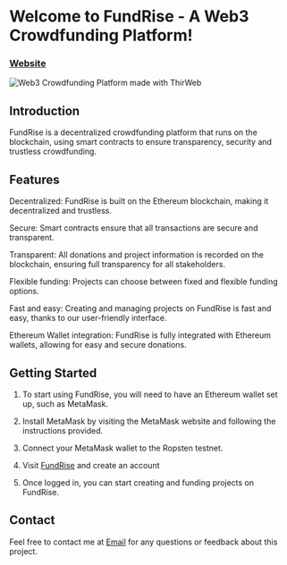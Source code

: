# Welcome to FundRise - A Web3 Crowdfunding Platform!

### [Website](https://gilded-douhua-6d8b6e.netlify.app/)

![Web3 Crowdfunding Platform made with ThirWeb](https://user-images.githubusercontent.com/88309940/211824193-854878e1-0830-4325-9411-429e83e22a1f.png)

## Introduction
FundRise is a decentralized crowdfunding platform that runs on the blockchain, using smart contracts to ensure transparency, security and trustless crowdfunding.

## Features

Decentralized: FundRise is built on the Ethereum blockchain, making it decentralized and trustless.

Secure: Smart contracts ensure that all transactions are secure and transparent.

Transparent: All donations and project information is recorded on the blockchain, ensuring full transparency for all stakeholders.

Flexible funding: Projects can choose between fixed and flexible funding options.

Fast and easy: Creating and managing projects on FundRise is fast and easy, thanks to our user-friendly interface.

Ethereum Wallet integration: FundRise is fully integrated with Ethereum wallets, allowing for easy and secure donations.

## Getting Started
1. To start using FundRise, you will need to have an Ethereum wallet set up, such as MetaMask.

2. Install MetaMask by visiting the MetaMask website and following the instructions provided.

3. Connect your MetaMask wallet to the Ropsten testnet.

4. Visit [FundRise](https://gilded-douhua-6d8b6e.netlify.app/) and create an account

5. Once logged in, you can start creating and funding projects on FundRise.

## Contact
Feel free to contact me at [Email](rohitghosh76@gmail.com) for any questions or feedback about this project.

